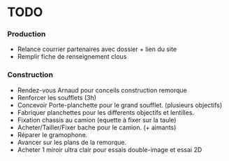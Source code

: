 # TODO


### Production

- Relance courrier partenaires avec dossier + lien du site
- Remplir fiche de renseignement clous

### Construction

- Rendez-vous Arnaud pour conceils construction remorque
- Renforcer les soufflets (3h)
- Concevoir Porte-planchette pour le grand soufflet. (plusieurs objectifs)
- Fabriquer planchettes pour les differents objectifs et lentilles.
- Fixation chassis au camion (equette à fixer sur la taule)
- Acheter/Tailler/Fixer bache pour le camion. (+ aimants)
- Réparer le gramophone.
- Avancer sur les plans de la remorque.
- Acheter 1 miroir ultra clair pour essais double-image et essai 2D
